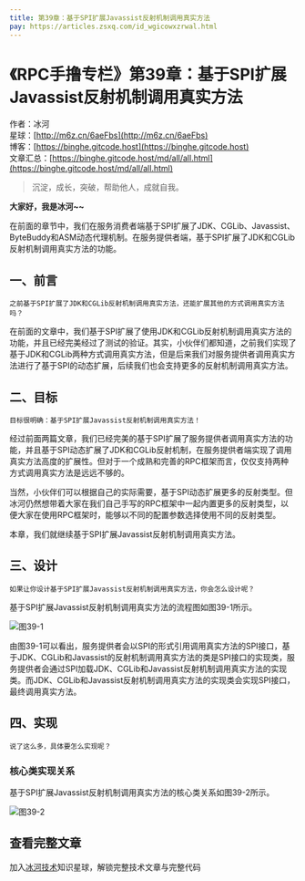 ```yaml
---
title: 第39章：基于SPI扩展Javassist反射机制调用真实方法
pay: https://articles.zsxq.com/id_wgicowxzrwal.html
---
```


# 《RPC手撸专栏》第39章：基于SPI扩展Javassist反射机制调用真实方法

作者：冰河
<br/>星球：[http://m6z.cn/6aeFbs](http://m6z.cn/6aeFbs)
<br/>博客：[https://binghe.gitcode.host](https://binghe.gitcode.host)
<br/>文章汇总：[https://binghe.gitcode.host/md/all/all.html](https://binghe.gitcode.host/md/all/all.html)

> 沉淀，成长，突破，帮助他人，成就自我。

**大家好，我是冰河~~**

在前面的章节中，我们在服务消费者端基于SPI扩展了JDK、CGLib、Javassist、ByteBuddy和ASM动态代理机制。在服务提供者端，基于SPI扩展了JDK和CGLib反射机制调用真实方法的功能。

## 一、前言

`之前基于SPI扩展了JDK和CGLib反射机制调用真实方法，还能扩展其他的方式调用真实方法吗？`

在前面的文章中，我们基于SPI扩展了使用JDK和CGLib反射机制调用真实方法的功能，并且已经完美经过了测试的验证。其实，小伙伴们都知道，之前我们实现了基于JDK和CGLib两种方式调用真实方法，但是后来我们对服务提供者调用真实方法进行了基于SPI的动态扩展，后续我们也会支持更多的反射机制调用真实方法。

## 二、目标

`目标很明确：基于SPI扩展Javassist反射机制调用真实方法！`

经过前面两篇文章，我们已经完美的基于SPI扩展了服务提供者调用真实方法的功能，并且基于SPI动态扩展了JDK和CGLib反射机制，在服务提供者端实现了调用真实方法高度的扩展性。但对于一个成熟和完善的RPC框架而言，仅仅支持两种方式调用真实方法是远远不够的。

当然，小伙伴们可以根据自己的实际需要，基于SPI动态扩展更多的反射类型。但冰河仍然想带着大家在我们自己手写的RPC框架中一起内置更多的反射类型，以便大家在使用RPC框架时，能够以不同的配置参数选择使用不同的反射类型。

本章，我们就继续基于SPI扩展Javassist反射机制调用真实方法。

## 三、设计

`如果让你设计基于SPI扩展Javassist反射机制调用真实方法，你会怎么设计呢？`

基于SPI扩展Javassist反射机制调用真实方法的流程图如图39-1所示。

![图39-1](https://binghe.gitcode.host/assets/images/middleware/rpc/rpc-2022-11-16-001.png)

由图39-1可以看出，服务提供者会以SPI的形式引用调用真实方法的SPI接口，基于JDK、CGLib和Javassist的反射机制调用真实方法的类是SPI接口的实现类，服务提供者会通过SPI加载JDK、CGLib和Javassist反射机制调用真实方法的实现类。而JDK、CGLib和Javassist反射机制调用真实方法的实现类会实现SPI接口，最终调用真实方法。

## 四、实现

`说了这么多，具体要怎么实现呢？`

### 核心类实现关系

基于SPI扩展Javassist反射机制调用真实方法的核心类关系如图39-2所示。

![图39-2](https://binghe.gitcode.host/assets/images/middleware/rpc/rpc-2022-11-16-002.png)


## 查看完整文章

加入[冰河技术](http://m6z.cn/6aeFbs)知识星球，解锁完整技术文章与完整代码